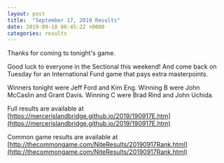 ```yaml
---
layout: post
title:  "September 17, 2019 Results"
date: 2019-09-18 06:45:22 +0000
categories: results
---
```

Thanks for coming to tonight's game.

Good luck to everyone in the Sectional this weekend! And come back on Tuesday for an International Fund game that pays extra masterpoints.

Winners tonight were Jeff Ford and Kim Eng. Winning B were John McCaslin and Grant Davis. Winning C were Brad Rind and John Uchida.

Full results are available at [https://mercerislandbridge.github.io/2019/190917E.htm](https://mercerislandbridge.github.io/2019/190917E.htm)

Common game results are available at [http://thecommongame.com/NiteResults/20190917Rank.html](http://thecommongame.com/NiteResults/20190917Rank.html)

